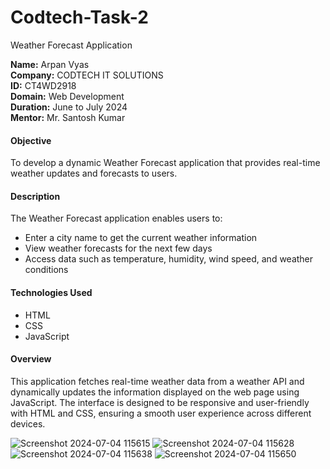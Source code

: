 # Codtech-Task-2
Weather Forecast Application

**Name:** Arpan Vyas  
**Company:** CODTECH IT SOLUTIONS  
**ID:** CT4WD2918  
**Domain:** Web Development  
**Duration:** June to July 2024  
**Mentor:** Mr. Santosh Kumar

#### Objective
To develop a dynamic Weather Forecast application that provides real-time weather updates and forecasts to users.

#### Description
The Weather Forecast application enables users to:
- Enter a city name to get the current weather information
- View weather forecasts for the next few days
- Access data such as temperature, humidity, wind speed, and weather conditions

#### Technologies Used
- HTML
- CSS
- JavaScript

#### Overview
This application fetches real-time weather data from a weather API and dynamically updates the information displayed on the web page using JavaScript. The interface is designed to be responsive and user-friendly with HTML and CSS, ensuring a smooth user experience across different devices.

![Screenshot 2024-07-04 115615](https://github.com/vyasarpan23/Codtech-Task-2/assets/174682306/0df5682c-3cbd-4753-bcc5-0c59ef4c8d27)
![Screenshot 2024-07-04 115628](https://github.com/vyasarpan23/Codtech-Task-2/assets/174682306/0b0d3262-3ccc-4f1a-ada8-bb097bb88027)
![Screenshot 2024-07-04 115638](https://github.com/vyasarpan23/Codtech-Task-2/assets/174682306/21381a37-9573-42c7-b1f6-4ffd92901ef0)
![Screenshot 2024-07-04 115650](https://github.com/vyasarpan23/Codtech-Task-2/assets/174682306/694bd401-ae0b-4762-8eb4-1709eba4e5f8)






